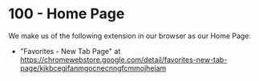 # 100 - Home Page

We make us of the following extension in our browser as our Home Page:

- "Favorites - New Tab Page" at https://chromewebstore.google.com/detail/favorites-new-tab-page/kjkbcegjfanmgocnecnngfcmmojheiam
